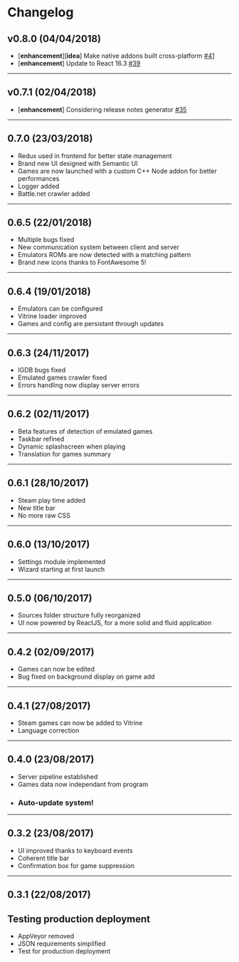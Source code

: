 # Changelog

## v0.8.0 (04/04/2018)
- [**enhancement**][**idea**] Make native addons built cross-platform [#41](https://github.com/paul-roman/vitrine/issues/41)
- [**enhancement**] Update to React 16.3 [#39](https://github.com/paul-roman/vitrine/issues/39)

---

## v0.7.1 (02/04/2018)
- [**enhancement**] Considering release notes generator [#35](https://github.com/paul-roman/vitrine/issues/35)

---

## 0.7.0 (23/03/2018)
- Redux used in frontend for better state management
- Brand new UI designed with Semantic UI
- Games are now launched with a custom C++ Node addon for better performances
- Logger added
- Battle.net crawler added
---

## 0.6.5 (22/01/2018)
- Multiple bugs fixed
- New communication system between client and server
- Emulators ROMs are now detected with a matching pattern
- Brand new icons thanks to FontAwesome 5!
---

## 0.6.4 (19/01/2018)
- Emulators can be configured
- Vitrine loader improved
- Games and config are persistant through updates

---

## 0.6.3 (24/11/2017)
- IGDB bugs fixed
- Emulated games crawler fixed
- Errors handling now display server errors
---

## 0.6.2 (02/11/2017)
- Beta features of detection of emulated games
- Taskbar refined
- Dynamic splashscreen when playing
- Translation for games summary
---

## 0.6.1 (28/10/2017)
- Steam play time added
- New title bar
- No more raw CSS
---

## 0.6.0 (13/10/2017)
- Settings module implemented
- Wizard starting at first launch
---

## 0.5.0 (06/10/2017)
- Sources folder structure fully reorganized
- UI now powered by ReactJS, for a more solid and fluid application
---

## 0.4.2 (02/09/2017)
- Games can now be edited
- Bug fixed on background display on game add
---

## 0.4.1 (27/08/2017)
- Steam games can now be added to Vitrine
- Language correction
---

## 0.4.0 (23/08/2017)
- Server pipeline established
- Games data now independant from program
- ### Auto-update system!
---

## 0.3.2 (23/08/2017)
- UI improved thanks to keyboard events
- Coherent title bar
- Confirmation box for game suppression
---

## 0.3.1 (22/08/2017)
## Testing production deployment
- AppVeyor removed
- JSON requirements simplified
- Test for production deployment